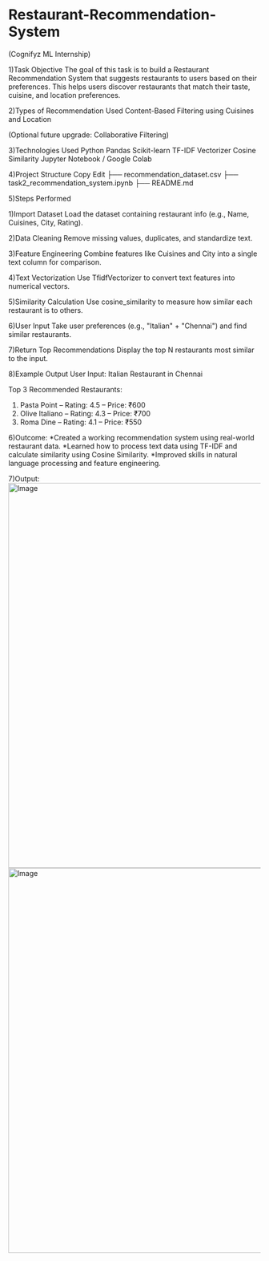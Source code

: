 # Restaurant-Recommendation-System
 (Cognifyz ML Internship)
 
1)Task Objective
The goal of this task is to build a Restaurant Recommendation System that suggests restaurants to users based on their preferences. This helps users discover restaurants that match their taste, cuisine, and location preferences.

2)Types of Recommendation Used
Content-Based Filtering using Cuisines and Location

(Optional future upgrade: Collaborative Filtering)

3)Technologies Used
Python
Pandas
Scikit-learn
TF-IDF Vectorizer
Cosine Similarity
Jupyter Notebook / Google Colab

4)Project Structure
Copy
Edit
├── recommendation_dataset.csv
├── task2_recommendation_system.ipynb
├── README.md

5)Steps Performed

1)Import Dataset
Load the dataset containing restaurant info (e.g., Name, Cuisines, City, Rating).

2)Data Cleaning
Remove missing values, duplicates, and standardize text.

3)Feature Engineering
Combine features like Cuisines and City into a single text column for comparison.

4)Text Vectorization
Use TfidfVectorizer to convert text features into numerical vectors.

5)Similarity Calculation
Use cosine_similarity to measure how similar each restaurant is to others.

6)User Input
Take user preferences (e.g., "Italian" + "Chennai") and find similar restaurants.

7)Return Top Recommendations
Display the top N restaurants most similar to the input.

8)Example Output
User Input: Italian Restaurant in Chennai

Top 3 Recommended Restaurants:
1. Pasta Point – Rating: 4.5 – Price: ₹600
2. Olive Italiano – Rating: 4.3 – Price: ₹700
3. Roma Dine – Rating: 4.1 – Price: ₹550
   
6)Outcome:
*Created a working recommendation system using real-world restaurant data.
*Learned how to process text data using TF-IDF and calculate similarity using Cosine Similarity.
*Improved skills in natural language processing and feature engineering.

7)Output:
<img width="1360" height="768" alt="Image" src="https://github.com/user-attachments/assets/e828b391-59e7-4d68-bae6-ae5b5ddf2201" />
<img width="1360" height="768" alt="Image" src="https://github.com/user-attachments/assets/bd64f0ac-b511-44e7-9c2e-2c934e3750fb" />
